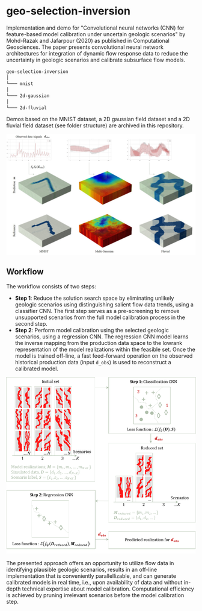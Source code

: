 # geo-selection-inversion

Implementation and demo for "Convolutional neural networks (CNN) for feature-based model calibration under uncertain geologic scenarios" by Mohd-Razak and Jafarpour (2020) as published in Computational Geosciences. The paper presents convolutional neural network architectures for integration of dynamic flow response data to reduce the uncertainty in geologic scenarios and calibrate subsurface flow models.

```
geo-selection-inversion 
│
└─── mnist
│   
└─── 2d-gaussian
│   
└─── 2d-fluvial
```
Demos based on the MNIST dataset, a 2D gaussian field dataset and a 2D fluvial field dataset (see folder structure) are archived in this repository.

![demo](readme/demo.jpg)

## Workflow

The workflow consists of two steps:
* **Step 1**: Reduce the solution search space by eliminating unlikely geologic scenarios using distinguishing salient flow data trends, using a classifier CNN. The first step serves as a pre-screening to remove unsupported scenarios from the full model calibration process in the second step.
* **Step 2**: Perform model calibration using the selected geologic scenarios, using a regression CNN. The regression CNN model learns the inverse mapping from the production data space to the lowrank representation of the model realizations within the feasible set. 
Once the model is trained off-line, a fast feed-forward operation on the observed historical production data (input `d_obs`) is used to reconstruct a calibrated model. 

![workflow](readme/workflow.png)

The presented approach offers an opportunity to utilize flow data in identifying plausible geologic scenarios, results in an off-line implementation that is conveniently parallellizable, and can generate calibrated models in real time, i.e., upon availability of data and without in-depth technical expertise about model calibration. Computational efficiency is achieved by pruning irrelevant scenarios before the model calibration step.  
